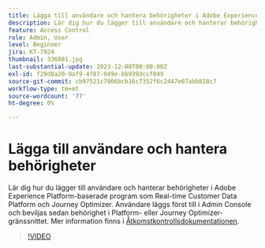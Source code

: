 ```yaml
---
title: Lägga till användare och hantera behörigheter i Adobe Experience Platform-baserade program
description: Lär dig hur du lägger till användare och hanterar behörigheter i Adobe Experience Platform-baserade program.
feature: Access Control
role: Admin, User
level: Beginner
jira: KT-7924
thumbnail: 336081.jpg
last-substantial-update: 2023-12-08T00:00:00Z
exl-id: f29d8a20-9af9-4f87-949e-bb9393ccf049
source-git-commit: cb97521c7906bcb16c7352f6c2447e07abb828c7
workflow-type: tm+mt
source-wordcount: '77'
ht-degree: 0%

---
```


# Lägga till användare och hantera behörigheter

Lär dig hur du lägger till användare och hanterar behörigheter i Adobe Experience Platform-baserade program som Real-time Customer Data Platform och Journey Optimizer. Användare läggs först till i Admin Console och beviljas sedan behörighet i Platform- eller Journey Optimizer-gränssnittet. Mer information finns i [Åtkomstkontrollsdokumentationen](https://experienceleague.adobe.com/docs/experience-platform/access-control/home.html).

>[!VIDEO](https://video.tv.adobe.com/v/336081?learn=on)
